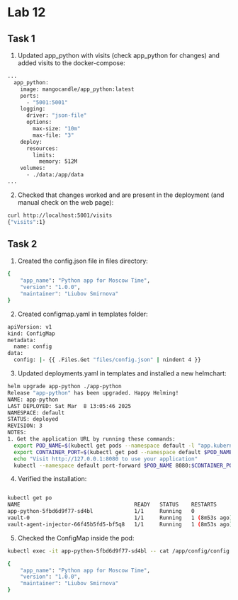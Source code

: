 # Lab 12

## Task 1

1. Updated app_python with visits (check app_python for changes) and added visits to the docker-compose:

```bash
...
  app_python:
    image: mangocandle/app_python:latest
    ports:
      - "5001:5001"
    logging:
      driver: "json-file"
      options:
        max-size: "10m"
        max-file: "3"
    deploy:
      resources:
        limits:
          memory: 512M
    volumes:
      - ./data:/app/data
...
```

2. Checked that changes worked and are present in the deployment (and manual check on the web page):

```bash
curl http://localhost:5001/visits
{"visits":1}
```

## Task 2

1. Created the config.json file in files directory:

```bash
{
    "app_name": "Python app for Moscow Time",
    "version": "1.0.0",
    "maintainer": "Liubov Smirnova"
}
```

2. Created configmap.yaml in templates folder:

```bash
apiVersion: v1
kind: ConfigMap
metadata:
  name: config
data:
  config: |- {{ .Files.Get "files/config.json" | nindent 4 }}
```

3. Updated deployments.yaml in templates and installed a new helmchart:

```bash
helm upgrade app-python ./app-python
Release "app-python" has been upgraded. Happy Helming!
NAME: app-python
LAST DEPLOYED: Sat Mar  8 13:05:46 2025
NAMESPACE: default
STATUS: deployed
REVISION: 3
NOTES:
1. Get the application URL by running these commands:
  export POD_NAME=$(kubectl get pods --namespace default -l "app.kubernetes.io/name=app-python,app.kubernetes.io/instance=app-python" -o jsonpath="{.items[0].metadata.name}")
  export CONTAINER_PORT=$(kubectl get pod --namespace default $POD_NAME -o jsonpath="{.spec.containers[0].ports[0].containerPort}")
  echo "Visit http://127.0.0.1:8080 to use your application"
  kubectl --namespace default port-forward $POD_NAME 8080:$CONTAINER_PORT
```

4. Verified the installation:

```bash

kubectl get po
NAME                                    READY   STATUS    RESTARTS        AGE
app-python-5fbd6d9f77-sd4bl             1/1     Running   0               36s
vault-0                                 1/1     Running   1 (8m53s ago)   18h
vault-agent-injector-66f45b5fd5-bf5q8   1/1     Running   1 (8m53s ago)   18h
```

5. Checked the ConfigMap inside the pod:

```bash
kubectl exec -it app-python-5fbd6d9f77-sd4bl -- cat /app/config/config.json

{
    "app_name": "Python app for Moscow Time",
    "version": "1.0.0",
    "maintainer": "Liubov Smirnova"
}
```
